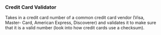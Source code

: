 ### Credit Card Validator

Takes in a credit card number of a common credit card vendor (Visa, Master-
Card, American Express, Discoverer) and validates it to make sure that it is a
valid number (look into how credit cards use a checksum).